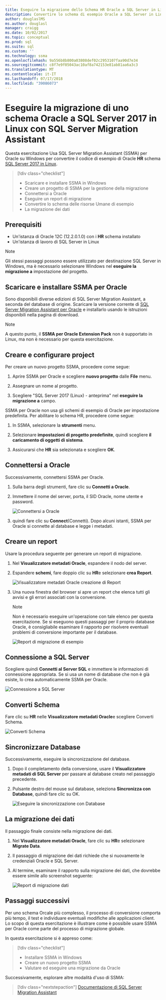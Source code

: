 ```yaml
---
title: Eseguire la migrazione dello Schema HR Oracle a SQL Server in Linux | Microsoft Docs
description: Convertire lo schema di esempio Oracle a SQL Server in Linux
author: douglaslMS
ms.author: douglasl
manager: craigg
ms.date: 10/02/2017
ms.topic: conceptual
ms.prod: sql
ms.suite: sql
ms.custom: ''
ms.technology: ssma
ms.openlocfilehash: 9a556b8b800a03808def02c2953107faa90d7e34
ms.sourcegitcommit: c8f7e9f05043ac10af8a742153e81ab81aa6a3c3
ms.translationtype: MT
ms.contentlocale: it-IT
ms.lasthandoff: 07/17/2018
ms.locfileid: "39086073"
---
```

# <a name="migrate-an-oracle-schema-to-sql-server-2017-on-linux-with-the-sql-server-migration-assistant"></a>Eseguire la migrazione di uno schema Oracle a SQL Server 2017 in Linux con SQL Server Migration Assistant

Questa esercitazione Usa SQL Server Migration Assistant (SSMA) per Oracle su Windows per convertire il codice di esempio di Oracle **HR** schema [SQL Server 2017 in Linux](../../linux/sql-server-linux-overview.md).

> [!div class="checklist"]
> * Scaricare e installare SSMA in Windows
> * Creare un progetto di SSMA per la gestione della migrazione
> * Connettersi a Oracle
> * Eseguire un report di migrazione
> * Convertire lo schema delle risorse Umane di esempio
> * La migrazione dei dati

## <a name="prerequisites"></a>Prerequisiti

- Un'istanza di Oracle 12C (12.2.0.1.0) con i **HR** schema installato
- Un'istanza di lavoro di SQL Server in Linux

> [!NOTE]
> Gli stessi passaggi possono essere utilizzato per destinazione SQL Server in Windows, ma è necessario selezionare Windows nel **eseguire la migrazione a** impostazione del progetto.

## <a name="download-and-install-ssma-for-oracle"></a>Scaricare e installare SSMA per Oracle

Sono disponibili diverse edizioni di SQL Server Migration Assistant, a seconda del database di origine.  Scaricare la versione corrente di [SQL Server Migration Assistant per Oracle](http://aka.ms/ssmafororacle) e installarlo usando le istruzioni disponibili nella pagina di download.

> [!NOTE]
> A questo punto, il **SSMA per Oracle Extension Pack** non è supportato in Linux, ma non è necessario per questa esercitazione.

## <a name="create-and-set-up-project"></a>Creare e configurare project

Per creare un nuovo progetto SSMA, procedere come segue:

1. Aprire SSMA per Oracle e scegliere **nuovo progetto** dalle **File** menu.

1. Assegnare un nome al progetto.

1. Scegliere "SQL Server 2017 (Linux) - anteprima" nel **eseguire la migrazione a** campo.

SSMA per Oracle non usa gli schemi di esempio di Oracle per impostazione predefinita. Per abilitare lo schema HR, procedere come segue:

1. In SSMA, selezionare la **strumenti** menu.

1. Selezionare **impostazioni di progetto predefinite**, quindi scegliere **il caricamento di oggetti di sistema**.

1. Assicurarsi che **HR** sia selezionata e scegliere **OK**.

## <a name="connect-to-oracle"></a>Connettersi a Oracle

Successivamente, connettersi SSMA per Oracle.

1. Sulla barra degli strumenti, fare clic su **Connetti a Oracle**.

1. Immettere il nome del server, porta, il SID Oracle, nome utente e password.

   ![Connettersi a Oracle](./media/sql-server-linux-convert-from-oracle/ConnectToOracle.png)

1. quindi fare clic su **Connect**(Connetti). Dopo alcuni istanti, SSMA per Oracle si connette al database e legge i metadati.

## <a name="create-a-report"></a>Creare un report

Usare la procedura seguente per generare un report di migrazione.

1. Nel **Visualizzatore metadati Oracle**, espandere il nodo del server.

1. Espandere **schemi**, fare doppio clic su **HR**e selezionare **crea Report**.

   ![Visualizzatore metadati Oracle creazione di Report](./media/sql-server-linux-convert-from-oracle/CreateReport.png)

1. Una nuova finestra del browser si apre un report che elenca tutti gli avvisi e gli errori associati con la conversione.

   > [!NOTE]
   > Non è necessario eseguire un'operazione con tale elenco per questa esercitazione. Se si eseguono questi passaggi per il proprio database Oracle, è consigliabile esaminare il rapporto per risolvere eventuali problemi di conversione importante per il database.

   ![Report di migrazione di esempio](./media/sql-server-linux-convert-from-oracle/SSMAReport.png)

## <a name="connect-to-sql-server"></a>Connessione a SQL Server

Scegliere quindi **Connetti al Server SQL** e immettere le informazioni di connessione appropriata.  Se si usa un nome di database che non è già esiste, lo crea automaticamente SSMA per Oracle.

![Connessione a SQL Server](./media/sql-server-linux-convert-from-oracle/ConnectToSQLServer.png)

## <a name="convert-schema"></a>Converti Schema

Fare clic su **HR** nelle **Visualizzatore metadati Oracle**e scegliere Converti Schema.

![Converti Schema](./media/sql-server-linux-convert-from-oracle/ConvertSchema.png)

## <a name="synchronize-database"></a>Sincronizzare Database

Successivamente, eseguire la sincronizzazione del database.

1. Dopo il completamento della conversione, usare il **Visualizzatore metadati di SQL Server** per passare al database creato nel passaggio precedente.

1. Pulsante destro del mouse sul database, seleziona **Sincronizza con Database**, quindi fare clic su OK.

   ![Eseguire la sincronizzazione con Database](./media/sql-server-linux-convert-from-oracle/SynchronizeWithDatabase.png)

## <a name="migrate-data"></a>La migrazione dei dati

Il passaggio finale consiste nella migrazione dei dati.

1. Nel **Visualizzatore metadati Oracle**, fare clic su **HR**e selezionare **Migrate Data**.

1. Il passaggio di migrazione dei dati richiede che si nuovamente le credenziali Oracle e SQL Server.

1. Al termine, esaminare il rapporto sulla migrazione dei dati, che dovrebbe essere simile allo screenshot seguente:

   ![Report di migrazione dati](./media/sql-server-linux-convert-from-oracle/DataMigrationReport.png)

## <a name="next-steps"></a>Passaggi successivi

Per uno schema Orcale più complesso, il processo di conversione comporta più tempo, il test e individuare eventuali modifiche alle applicazioni client. Lo scopo di questa esercitazione è illustrare come è possibile usare SSMA per Oracle come parte del processo di migrazione globale.

In questa esercitazione si è appreso come:
> [!div class="checklist"]
> * Installare SSMA in Windows
> * Creare un nuovo progetto SSMA
> * Valutare ed eseguire una migrazione da Oracle

Successivamente, esplorare altre modalità d'uso di SSMA:

> [!div class="nextstepaction"]
>[Documentazione di SQL Server Migration Assistant](../sql-server-migration-assistant.md)

